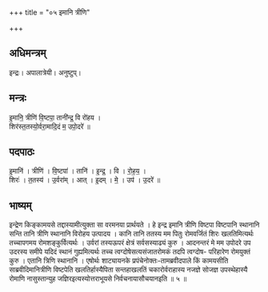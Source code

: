 +++
title = "०५ इमानि त्रीणि"

+++
## अधिमन्त्रम्
इन्द्रः। अपालात्रेयी। अनुष्टुप्।

## मन्त्रः
इ॒मानि॒ त्रीणि॑ वि॒ष्टपा॒ तानी॑न्द्र॒ वि रो॑हय ।  
शिर॑स्त॒तस्यो॒र्वरा॒मादि॒दं म॒ उपो॒दरे॑ ॥

## पदपाठः
इ॒मानि॑ । त्रीणि॑ । वि॒ष्टपा॑ । तानि॑ । इ॒न्द्र॒ । वि । रो॒ह॒य॒ ।  
शिरः॑ । त॒तस्य॑ । उ॒र्वरा॑म् । आत् । इ॒दम् । मे॒ । उप॑ । उ॒दरे॑ ॥

## भाष्यम्
इन्द्रेण किङ्कामयसे तद्दास्यामीत्युक्ता सा वरमनया प्रार्थयते । हे इन्द्र इमानि त्रीणि विष्टपा विष्टपानि स्थानानि सन्ति तानि त्रीणि स्थानानि विरोहय उत्पादय । कानि तानि ततस्य मम पितुः रोमवर्जितं शिरः खलतिमित्यर्थः तच्चापगमय रोमशङ्कुर्वित्यर्थः । उर्वरां तस्यऊपरं क्षेत्रं सर्वसस्याढ्यं कुरु । आदनन्तरं मे मम उपोदरे उप उदरस्य समीपे यदिदं स्थानं गुह्यमित्यर्थः तच्च त्वग्दोषेसत्यसंजातरोमकं तदपि त्वग्दोष- परिहारेण रोमयुक्तं कुरु । एतानि त्रिणि स्थानानि । एषोर्थः शाट्यायनके प्रपंचेनोक्तः-तामब्रवीदपाले किं कामयसीति साब्रवीदिमानित्रीणि विष्टपेति खलतिर्हास्यैपिता सन्तहाखलतिं चकारोर्वराहास्य नजज्ञे सोजज्ञ उपस्थेहास्यै रोमाणि नासुस्तान्युह जज्ञिरइत्यस्योत्तराभूयसे निर्वचनायासौचयानइति ॥ ५ ॥